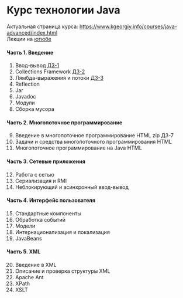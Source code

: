 # Курс технологии Java
Актуальная страница курса: https://www.kgeorgiy.info/courses/java-advanced/index.html \
Лекции на [ютюбе](https://youtube.com/playlist?list=PLBAwg87wLtfI11gzB1dR6n705sC7zGvFW)
#### Часть 1. Введение
1. Ввод-вывод    [ДЗ-1](https://github.com/Boblabled/Java-advanced/blob/master/Ввод-вывод)
2. Collections Framework    [ДЗ-2](https://github.com/Boblabled/Java-advanced/blob/master/Collections%20Framework)
3. Лямбда-выражения и потоки	[ДЗ-3](https://github.com/Boblabled/Java-advanced/tree/master/Лямбда-выражения%20и%20потоки)
4. Reflection
5. Jar	
6. Javadoc
7. Модули
8. Сборка мусора		
#### Часть 2. Многопоточное программирование
9. Введение в многопоточное программирование	HTML	zip	ДЗ-7
10. Задачи и средства многопоточного программирования	HTML		
11. Многопоточное программирование на Java	HTML		
#### Часть 3. Сетевые приложения
12. Работа с сетью		
13. Сериализация и RMI	
14. Неблокирующий и асинхронный ввод-вывод
#### Часть 4. Интерфейс пользователя
15. Стандартные компоненты	
16. Обработка событий	
17. Модели	
18. Интернационализация и локализация
19. JavaBeans
#### Часть 5. XML
20. Введение в XML	
21. Описание и проверка структуры XML
22. Apache Ant		
23. XPath
24. XSLT
